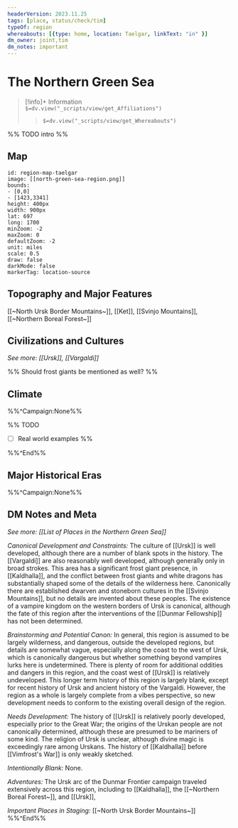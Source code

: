 ```yaml
---
headerVersion: 2023.11.25
tags: [place, status/check/tim]
typeOf: region
whereabouts: [{type: home, location: Taelgar, linkText: "in" }]
dm_owner: joint,tim
dm_notes: important
---
```

# The Northern Green Sea
>[!info]+ Information  
> `$=dv.view("_scripts/view/get_Affiliations")`  
>> `$=dv.view("_scripts/view/get_Whereabouts")`

%% TODO intro %%
## Map

```leaflet 
id: region-map-taelgar
image: [[north-green-sea-region.png]] 
bounds: 
- [0,0]
- [1423,3341]
height: 400px  
width: 900px
lat: 697
long: 1700
minZoom: -2
maxZoom: 0
defaultZoom: -2
unit: miles 
scale: 0.5
draw: false
darkMode: false
markerTag: location-source
```

## Topography and Major Features
[[~North Ursk Border Mountains~]], [[Ket]], [[Svinjo Mountains]], [[~Northern Boreal Forest~]]

## Civilizations and Cultures
_See more: [[Ursk]], [[Vargaldi]]_

%% Should frost giants be mentioned as well? %%

## Climate

%%^Campaign:None%%

%% TODO
* [ ] Real world examples
%%

%%^End%%

## Major Historical Eras

%%^Campaign:None%%
## DM Notes and Meta
_See more: [[List of Places in the Northern Green Sea]]_

*Canonical Development and Constraints:* The culture of [[Ursk]] is well developed, although there are a number of blank spots in the history. The [[Vargaldi]] are also reasonably well developed, although generally only in broad strokes. This area has a significant frost giant presence, in [[Kaldhalla]], and the conflict between frost giants and white dragons has substantially shaped some of the details of the wilderness here. Canonically there are established dwarven and stoneborn cultures in the [[Svinjo Mountains]], but no details are invented about these peoples. The existence of a vampire kingdom on the western borders of Ursk is canonical, although the fate of this region after the interventions of the [[Dunmar Fellowship]] has not been determined. 

*Brainstorming and Potential Canon:* In general, this region is assumed to be largely wilderness, and dangerous, outside the developed regions, but details are somewhat vague, especially along the coast to the west of Ursk, which is canonically dangerous but whether something beyond vampires lurks here is undetermined. There is plenty of room for additional oddities and dangers in this region, and the coast west of [[Ursk]] is relatively undeveloped. This longer term history of this region is largely blank, except for recent history of Ursk and ancient history of the Vargaldi. However, the region as a whole is largely complete from a vibes perspective, so new development needs to conform to the existing overall design of the region. 

*Needs Development:* The history of [[Ursk]] is relatively poorly developed, especially prior to the Great War; the origins of the Urskan people are not canonically determined, although these are presumed to be mariners of some kind. The religion of Ursk is unclear, although divine magic is exceedingly rare among Urskans. The history of [[Kaldhalla]] before [[Vimfrost's War]] is only weakly sketched.

*Intentionally Blank:*  None.

*Adventures:*  The Ursk arc of the Dunmar Frontier campaign traveled extensively across this region, including to [[Kaldhalla]], the [[~Northern Boreal Forest~]], and [[Ursk]],

*Important Places in Staging:*  [[~North Ursk Border Mountains~]]
%%^End%%